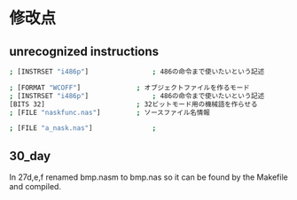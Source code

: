 # 修改点

## unrecognized instructions

```sh
; [INSTRSET "i486p"]				; 486の命令まで使いたいという記述
```

```sh
; [FORMAT "WCOFF"]				; オブジェクトファイルを作るモード
; [INSTRSET "i486p"]				; 486の命令まで使いたいという記述
[BITS 32]						; 32ビットモード用の機械語を作らせる
; [FILE "naskfunc.nas"]			; ソースファイル名情報
```

```sh
; [FILE "a_nask.nas"]				;
```

## 30_day

In 27d,e,f renamed bmp.nasm to bmp.nas so it can be found by the Makefile and compiled.
